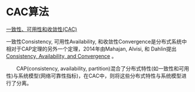 <!--
 * @Author: tangdaoyong
 * @Date: 2021-02-04 10:12:00
 * @LastEditors: tangdaoyong
 * @LastEditTime: 2021-02-04 10:14:03
 * @Description: CAC算法
-->
# CAC算法

[一致性、可用性和收敛性(CAC)](https://www.jdon.com/artichect/consistency-availability-and-convergence.html)

一致性Consistency, 可用性Availability, 和收敛性Convergence是分布式系统中相对于CAP定理的另外一个定理，2014年由Mahajan, Alvisi, 和 Dahlin提出[Consistency, Availability, and Convergence](https://www.cs.utexas.edu/users/dahlin/papers/cac-tr.pdf) 。

　　CAP(consistency, availability, partition)混合了分布式特性(如一致性和可用性)与系统模型(网络可靠性指标)，在CAC中，则将这些分布式特性与系统模型进行了分离。